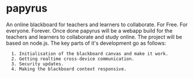 # papyrus
An online blackboard for teachers and learners to collaborate. For Free. For everyone. Forever.
Once done papyrus will be a webapp build for the teachers and learners to collaborate and study online. The project will be based on node.js.
The key parts of it's development go as follows:

      1. Initialisation of the blackboard canvas and make it work.
      2. Getting realtime cross-device communication. 
      3. Security updates.
      4. Making the blackboard context responsive.
 
